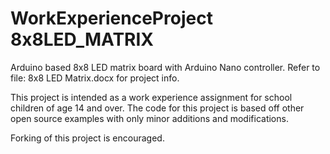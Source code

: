 # WorkExperienceProject 8x8LED_MATRIX

Arduino based 8x8 LED matrix board with Arduino Nano controller.
Refer to file: 8x8 LED Matrix.docx for project info.

This project is intended as a work experience assignment for school children of age 14 and over.
The code for this project is based off other open source examples with only minor additions and modifications.

Forking of this project is encouraged.
